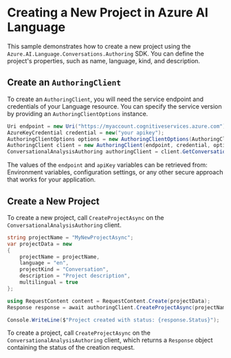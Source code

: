 # Creating a New Project in Azure AI Language

This sample demonstrates how to create a new project using the `Azure.AI.Language.Conversations.Authoring` SDK. You can define the project's properties, such as name, language, kind, and description.

## Create an `AuthoringClient`

To create an `AuthoringClient`, you will need the service endpoint and credentials of your Language resource. You can specify the service version by providing an `AuthoringClientOptions` instance.

```C# Snippet:CreateAuthoringClientForSpecificApiVersion
Uri endpoint = new Uri("https://myaccount.cognitiveservices.azure.com");
AzureKeyCredential credential = new("your apikey");
AuthoringClientOptions options = new AuthoringClientOptions(AuthoringClientOptions.ServiceVersion.V2024_11_15_Preview);
AuthoringClient client = new AuthoringClient(endpoint, credential, options);
ConversationalAnalysisAuthoring authoringClient = client.GetConversationalAnalysisAuthoringClient();
```

The values of the `endpoint` and `apiKey` variables can be retrieved from: Environment variables, configuration settings, or any other secure approach that works for your application.

## Create a New Project

To create a new project, call `CreateProjectAsync` on the `ConversationalAnalysisAuthoring` client.

```C# Snippet:Sample1_ConversationsAuthoring_CreateProjectAsync
string projectName = "MyNewProjectAsync";
var projectData = new
{
    projectName = projectName,
    language = "en",
    projectKind = "Conversation",
    description = "Project description",
    multilingual = true
};

using RequestContent content = RequestContent.Create(projectData);
Response response = await authoringClient.CreateProjectAsync(projectName, content);

Console.WriteLine($"Project created with status: {response.Status}");
```

To create a project, call `CreateProjectAsync` on the `ConversationalAnalysisAuthoring` client, which returns a `Response` object containing the status of the creation request.
